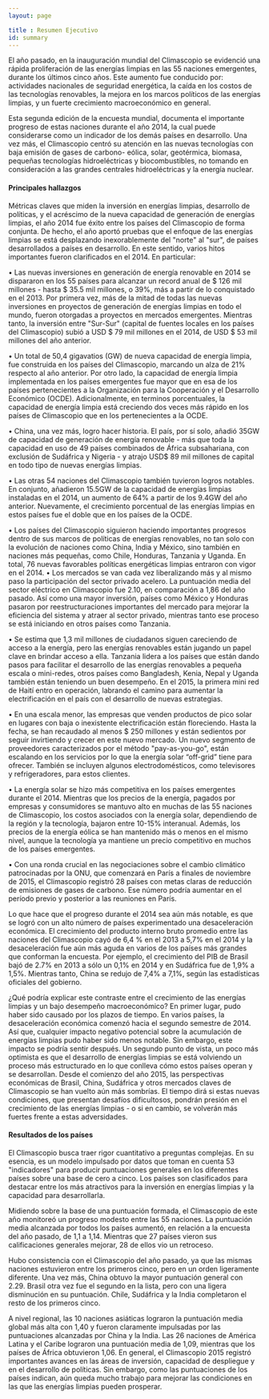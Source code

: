 ```yaml
---
layout: page

title : Resumen Ejecutivo
id: summary
---
```

El año pasado, en la inauguración mundial del Climascopio se evidenció una rápida proliferación de las energías limpias en las 55 naciones emergentes, durante los últimos cinco años. Este aumento fue conducido por: actividades nacionales de seguridad energética, la caída en los costos de las tecnologías renovables, la mejora en los marcos políticos de las energías limpias, y un fuerte crecimiento macroeconómico en general.

Esta segunda edición de la encuesta mundial, documenta el importante progreso de estas naciones durante el año 2014, la cual puede considerarse como un indicador de los demás países en desarrollo. Una vez más, el Climascopio centró su atención en las nuevas tecnologías con baja emisión de gases de carbono- eólica, solar, geotérmica, biomasa, pequeñas tecnologías hidroeléctricas y biocombustibles, no tomando en consideración a las grandes centrales hidroeléctricas y la energía nuclear. 

#### Principales hallazgos

Métricas claves que miden la inversión en energías limpias, desarrollo de políticas, y el acréscimo de la nueva capacidad de generación de energías limpias, el año 2014 fue éxito entre los países del Climascopio de forma conjunta. De hecho, el año aportó pruebas que el enfoque de las energías limpias se está desplazando inexorablemente del "norte" al "sur", de países desarrollados a países en desarrollo. En este sentido, varios hitos importantes fueron clarificados en el 2014. En particular:

• Las nuevas inversiones en generación de energía renovable en 2014 se dispararon en los 55 países para alcanzar un record anual de $ 126 mil millones - hasta $ 35.5 mil millones, o 39%, más a partir de lo conquistado en el 2013. Por primera vez, más de la mitad de todas las nuevas inversiones en proyectos de generación de energías limpias en todo el mundo, fueron otorgadas a proyectos en mercados emergentes. Mientras tanto, la inversión entre "Sur-Sur" (capital de fuentes locales en los países del Climascopio) subió a USD $ 79 mil millones en el 2014, de USD $ 53 mil millones del año anterior.

• Un total de 50,4 gigavatios (GW) de nueva capacidad de energía limpia, fue construida en los países del Climascopio, marcando un alza de 21% respecto al año anterior. Por otro lado, la capacidad de energía limpia implementada en los países emergentes fue mayor que en esa de los países pertenecientes a la Organización para la Cooperación y el Desarrollo Económico (OCDE). Adicionalmente, en terminos  porcentuales, la capacidad de energía limpia está creciendo dos veces más rápido en los países de Climascopio que en los  pertenecientes  a la OCDE.

• China, una vez más, logro hacer historia. El país, por sí solo, añadió 35GW de capacidad de generación de energía renovable - más que toda la capacidad en uso de 49 países combinados de África subsahariana, con exclusión de Sudáfrica y Nigeria  - y atrajo USD$ 89 mil millones de capital en todo tipo de nuevas energías limpias.

• Las otras 54 naciones del Climascopio también tuvieron logros notables. En conjunto, añadieron 15.5GW de la capacidad de energías limpias instaladas en el 2014, un aumento de 64% a partir de los 9.4GW del año anterior. Nuevamente, el crecimiento porcentual de las energías limpias en estos países fue el doble que en los países de la OCDE.

• Los países del Climascopio siguieron haciendo importantes progresos dentro de sus marcos de políticas de energías renovables, no tan solo con la evolución de naciones como China, India y México, sino también en naciones más pequeñas, como Chile, Honduras, Tanzania y Uganda. En total, 76 nuevas favorables políticas energéticas limpias entraron con vigor en el 2014.
• Los mercados se van cada vez liberalizando más y al mismo paso la participación del sector privado acelero. La puntuación media del sector eléctrico en Climascopio fue 2.10, en comparación a 1,86 del año pasado. Así como una mayor inversión, países como México y Honduras pasaron por reestructuraciones importantes del mercado para mejorar la eficiencia del sistema y atraer al sector privado, mientras tanto ese proceso se está iniciando en otros países como Tanzania.

• Se estima que 1,3 mil millones de ciudadanos siguen careciendo de acceso a la energía, pero las energías renovables están jugando un papel clave en brindar acceso a ella. Tanzania lidera  a los países que están dando pasos para facilitar el desarrollo de las energías renovables a pequeña escala o mini-redes, otros países como Bangladesh, Kenia, Nepal y Uganda también están teniendo un buen desempeño. En el 2015, la primera mini red de Haití entro en operación, labrando el camino para aumentar la electrificación en el país con el desarrollo de nuevas estrategias.

• En una escala menor, las empresas que venden productos de pico solar en lugares con baja o inexistente electrificación están floreciendo. Hasta la fecha, se han recaudado al menos $ 250 millones y están sedientos por seguir invirtiendo y crecer en este nuevo mercado. Un nuevo segmento de proveedores caracterizados por el método "pay-as-you-go", están escalando en los servicios por lo que la energía solar “off-grid” tiene para ofrecer. También se incluyen algunos electrodomésticos, como televisores y refrigeradores, para estos clientes.

• La energía solar se hizo más competitiva en los países emergentes durante el 2014. Mientras que los precios de la energía, pagados por empresas y consumidores se mantuvo alto en muchas de las 55 naciones de Climascopio, los costos asociados con la energía solar, dependiendo de la región y la tecnología, bajaron entre 10-15% interanual. Además, los precios de la energía eólica se han mantenido más o menos en el mismo nivel, aunque la tecnología ya mantiene un precio competitivo en muchos de los países emergentes.

• Con una ronda crucial en las negociaciones sobre el cambio climático patrocinadas por la ONU, que comenzará en París a finales de noviembre de 2015, el Climascopio registró 28 países con metas claras de reducción de emisiones de gases de carbono. Ese número podría aumentar en el período previo y posterior a las reuniones en París.

Lo que hace que el progreso durante el 2014 sea aún más notable, es que se logró con un alto número de países experimentado una desaceleración económica. El crecimiento del producto interno bruto promedio entre las naciones del Climascopio cayó de 6,4 % en el 2013 a 5,7% en el 2014 y la desaceleración fue aún más aguda en varios de los países más grandes que conforman la encuesta. Por ejemplo, el crecimiento del PIB de Brasil bajó de 2.7% en 2013 a sólo un 0,1% en 2014 y en Sudáfrica fue de 1,9% a 1,5%. Mientras tanto, China se redujo de 7,4% a 7,1%, según las estadísticas oficiales del gobierno.

¿Qué podría explicar este contraste entre el crecimiento de las energías limpias y un bajo desempeño macroeconómico? En primer lugar, pudo haber sido causado por los plazos de tiempo. En varios países, la desaceleración económica comenzó hacia el segundo semestre de 2014. Así que, cualquier impacto negativo potencial sobre la acumulación de energías limpias pudo haber sido menos notable. Sin embargo, este impacto se podría sentir después.
Un segundo punto de vista, un poco más optimista es que el desarrollo de energías limpias se está volviendo un proceso más estructurado en lo que conlleva cómo estos países operan y se desarrollan.
Desde el comienzo del año 2015, las perspectivas económicas de Brasil, China, Sudáfrica y otros mercados claves de Climascopio se han vuelto aún más sombrías. El tiempo dirá si estas nuevas condiciones, que presentan desafíos dificultosos, pondrán presión en el crecimiento de las energías limpias - o si en cambio, se volverán más fuertes frente a estas adversidades.

#### Resultados de los países

El Climascopio busca traer rigor cuantitativo a preguntas complejas. En su esencia, es un modelo impulsado por datos que toman en cuenta 53 "indicadores" para producir puntuaciones generales en los diferentes países sobre una base de cero a cinco. Los países son clasificados para destacar entre los más atractivos para la inversión en energías limpias y la capacidad para desarrollarla.

Midiendo sobre la base de una puntuación formada, el Climascopio de este año monitoreó un progreso modesto entre las 55 naciones. La puntuación media alcanzada por todos los países aumentó, en relación a la encuesta del año pasado, de 1,1 a 1,14. Mientras que 27 países vieron sus calificaciones generales mejorar, 28 de ellos vio un retroceso.

Hubo consistencia con el Climascopio del año pasado, ya que las mismas naciones estuvieron entre los primeros cinco, pero en un orden ligeramente diferente. Una vez más, China obtuvo la mayor puntuación general con 2.29. Brasil otra vez fue el segundo en la lista, pero con una ligera disminución en su puntuación. Chile, Sudáfrica y la India completaron el resto de los primeros cinco.

A nivel regional, las 10 naciones asiáticas lograron la puntuación media global más alta con 1,40 y fueron claramente impulsadas por las puntuaciones alcanzadas por China y la India. Las 26 naciones de América Latina y el Caribe lograron una puntuación media de 1,09, mientras que los países de África obtuvieron 1,06.
En general, el Climascopio 2015 registró importantes avances en las áreas de inversión, capacidad de despliegue y en el desarrollo de políticas. Sin embargo, como las puntuaciones de los países indican, aún queda mucho trabajo para mejorar las condiciones en las que las energías limpias pueden prosperar.


